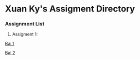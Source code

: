 # Xuan Ky's Assigment Directory

### Assignment List

1. Assigment 1: 

[Bài 1](https://github.com/FASTTRACKSE/FFSE1704_LP3/blob/master/Assignments/xuanky/bai1.php)

[Bài 2](https://github.com/FASTTRACKSE/FFSE1704_LP3/blob/master/Assignments/xuanky/bai2.php)
